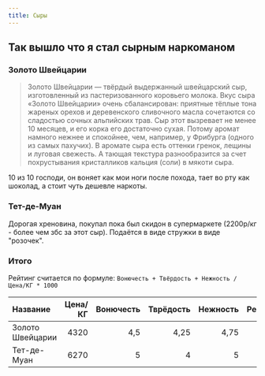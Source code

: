 ```yaml
---
title: Сыры
---
```


## Так вышло что я стал сырным наркоманом

### Золото Швейцарии

> Золото Швейцарии — твёрдый выдержанный швейцарский сыр, изготовленный из пастеризованного коровьего молока. Вкус сыра «Золото Швейцарии» очень сбалансирован: приятные тёплые тона жареных орехов и деревенского сливочного масла сочетаются со сладостью сочных альпийских трав. Сыр этот вызревает не менее 10 месяцев, и его корка его достаточно сухая. Потому аромат намного нежнее и спокойнее, чем, например, у Фрибурга (одного из самых пахучих). В аромате сыра есть оттенки гренок, лещины и луговая свежесть. А тающая текстура разнообразится за счет похрустывания кристалликов кальция (соли) в мякоти сыра.

10 из 10 господи, он воняет как мои ноги после похода, тает во рту как шоколад, а стоит чуть дешевле наркоты.

### Тет-де-Муан

Дорогая хреновина, покупал пока был скидон в супермаркете (2200р/кг - более чем збс за этот сыр). Подаётся в виде стружки в виде "розочек".

### Итого

Рейтинг считается по формуле: `Вонючесть + Твёрдость + Нежность / Цена/КГ * 1000`

| Название | Цена/КГ | Вонючесть | Тврёдость | Нежность | Рейтинг |
|:----|----:|----:|----:|----:|----:|
| Золото Швейцарии | 4320 | 4,5 | 4,25 | 4,75 | 3,125 |
| Тет-де-Муан | 6270 | 5 | 4 | 5 | 2,233 |
